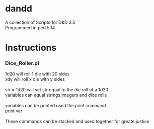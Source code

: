 dandd
=====

A collection of Scripts for D&amp;D 3.5<br />
Programmed in perl 5.14<br />

Instructions
============
### Dice\_Roller.pl
1d20 will roll 1 die with 20 sides<br />
xdy will roll x die with y sides<br /><br />
str = 1d20 will set str equal to the die roll of a 1d20<br />
variables can equal strings,integers and dice rolls<br /><br />
variables can be printed used the print command<br />
print var<br /><br />
These commands can be stacked and used together for greate justice<br />
